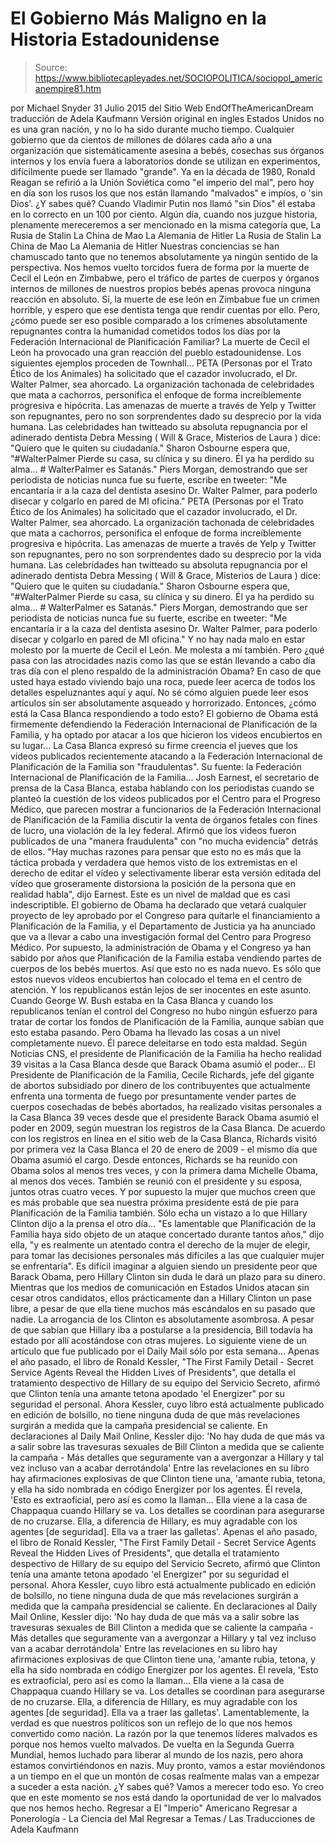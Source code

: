 # El Gobierno Más Maligno en la Historia Estadounidense

> Source: https://www.bibliotecapleyades.net/SOCIOPOLITICA/sociopol_americanempire81.htm

por Michael Snyder 31 Julio 2015 del Sitio Web EndOfTheAmericanDream
traducción de Adela Kaufmann Versión original en ingles
Estados Unidos no es una gran nación, y no lo ha sido durante mucho tiempo.
Cualquier gobierno que da cientos de millones de dólares cada año a una organización que sistemáticamente asesina a bebés, cosechas sus órganos internos y los envía fuera a laboratorios donde se utilizan en experimentos, difícilmente puede ser llamado "grande".
Ya en la década de 1980, Ronald Reagan se refirió a la Unión Soviética como "el imperio del mal", pero hoy en día son los rusos los que nos están llamando "malvados" e impíos, o 'sin Dios'.
¿Y sabes qué? Cuando Vladimir Putin nos llamó "sin Dios" él estaba en lo correcto en un 100 por ciento.
Algún día, cuando nos juzgue historia, plenamente mereceremos a ser mencionado en la misma categoría que,
La Rusia de Stalin La China de Mao La Alemania de Hitler
La Rusia de Stalin
La China de Mao
La Alemania de Hitler
Nuestras conciencias se han chamuscado tanto que no tenemos absolutamente ya ningún sentido de la perspectiva.
Nos hemos vuelto torcidos fuera de forma por la muerte de Cecil el León en Zimbabwe, pero el tráfico de partes de cuerpos y órganos internos de millones de nuestros propios bebés apenas provoca ninguna reacción en absoluto.
Sí, la muerte de ese león en Zimbabue fue un crimen horrible, y espero que ese dentista tenga que rendir cuentas por ello.
Pero, ¿cómo puede ser eso posible comparado a los crímenes absolutamente repugnantes contra la humanidad cometidos todos los días por la Federación Internacional de Planificación Familiar?
La muerte de Cecil el León ha provocado una gran reacción del pueblo estadounidense.
Los siguientes ejemplos proceden de Townhall...
PETA (Personas por el Trato Ético de los Animales) ha solicitado que el cazador involucrado, el Dr. Walter Palmer, sea ahorcado. La organización tachonada de celebridades que mata a cachorros, personifica el enfoque de forma increíblemente progresiva e hipócrita. Las amenazas de muerte a través de Yelp y Twitter son repugnantes, pero no son sorprendentes dado su desprecio por la vida humana. Las celebridades han twitteado su absoluta repugnancia por el adinerado dentista Debra Messing ( Will & Grace, Misterios de Laura ) dice: "Quiero que le quiten su ciudadanía." Sharon Osbourne espera que, "#WalterPalmer Pierde su casa, su clínica y su dinero. Él ya ha perdido su alma... # WalterPalmer es Satanás." Piers Morgan, demostrando que ser periodista de noticias nunca fue su fuerte, escribe en tweeter: "Me encantaría ir a la caza del dentista asesino Dr. Walter Palmer, para poderlo disecar y colgarlo en pared de MI oficina."
PETA (Personas por el Trato Ético de los Animales) ha solicitado que el cazador involucrado, el Dr. Walter Palmer, sea ahorcado.
La organización tachonada de celebridades que mata a cachorros, personifica el enfoque de forma increíblemente progresiva e hipócrita. Las amenazas de muerte a través de Yelp y Twitter son repugnantes, pero no son sorprendentes dado su desprecio por la vida humana.
Las celebridades han twitteado su absoluta repugnancia por el adinerado dentista Debra Messing ( Will & Grace, Misterios de Laura ) dice:
"Quiero que le quiten su ciudadanía."
Sharon Osbourne espera que,
"#WalterPalmer Pierde su casa, su clínica y su dinero. Él ya ha perdido su alma... # WalterPalmer es Satanás."
Piers Morgan, demostrando que ser periodista de noticias nunca fue su fuerte, escribe en tweeter:
"Me encantaría ir a la caza del dentista asesino Dr. Walter Palmer, para poderlo disecar y colgarlo en pared de MI oficina."
Y no hay nada malo en estar molesto por la muerte de Cecil el León. Me molesta a mí también.
Pero ¿qué pasa con las atrocidades nazis como las que se están llevando a cabo día tras día con el pleno respaldo de la administración Obama?
En caso de que usted haya estado viviendo bajo una roca, puede leer acerca de todos los detalles espeluznantes aquí y aquí. No sé cómo alguien puede leer esos artículos sin ser absolutamente asqueado y horrorizado.
Entonces, ¿cómo está la Casa Blanca respondiendo a todo esto?
El gobierno de Obama está firmemente defendiendo la Federación Internacional de Planificación de la Familia, y ha optado por atacar a los que hicieron los videos encubiertos en su lugar...
La Casa Blanca expresó su firme creencia el jueves que los vídeos publicados recientemente atacando a la Federación Internacional de Planificación de la Familia son "fraudulentas".
Su fuente: la Federación Internacional de Planificación de la Familia...
Josh Earnest, el secretario de prensa de la Casa Blanca, estaba hablando con los periodistas cuando se planteó la cuestión de los videos publicados por el Centro para el Progreso Médico, que parecen mostrar a funcionarios de la Federación Internacional de Planificación de la Familia discutir la venta de órganos fetales con fines de lucro, una violación de la ley federal.
Afirmó que los videos fueron publicados de una "manera fraudulenta" con "no mucha evidencia" detrás de ellos.
"Hay muchas razones para pensar que esto no es más que la táctica probada y verdadera que hemos visto de los extremistas en el derecho de editar el vídeo y selectivamente liberar esta versión editada del vídeo que groseramente distorsiona la posición de la persona que en realidad habla", dijo Earnest.
Este es un nivel de maldad que es casi indescriptible.
El gobierno de Obama ha declarado que vetará cualquier proyecto de ley aprobado por el Congreso para quitarle el financiamiento a Planificación de la Familia, y el Departamento de Justicia ya ha anunciado que va a llevar a cabo una investigación formal del Centro para Progreso Médico.
Por supuesto, la administración de Obama y el Congreso ya han sabido por años que Planificación de la Familia estaba vendiendo partes de cuerpos de los bebés muertos. Así que esto no es nada nuevo. Es sólo que estos nuevos vídeos encubiertos han colocado el tema en el centro de atención.
Y los republicanos están lejos de ser inocentes en este asunto.
Cuando George W. Bush estaba en la Casa Blanca y cuando los republicanos tenían el control del Congreso no hubo ningún esfuerzo para tratar de cortar los fondos de Planificación de la Familia, aunque sabían que esto estaba pasando.
Pero Obama ha llevado las cosas a un nivel completamente nuevo. Él parece deleitarse en todo esta maldad.
Según Noticias CNS, el presidente de Planificación de la Familia ha hecho realidad 39 visitas a la Casa Blanca desde que Barack Obama asumió el poder...
El Presidente de Planificación de la Familia, Cecile Richards, jefe del gigante de abortos subsidiado por dinero de los contribuyentes que actualmente enfrenta una tormenta de fuego por presuntamente vender partes de cuerpos cosechadas de bebés abortados, ha realizado visitas personales a la Casa Blanca 39 veces desde que el presidente Barack Obama asumió el poder en 2009, según muestran los registros de la Casa Blanca.
De acuerdo con los registros en línea en el sitio web de la Casa Blanca, Richards visitó por primera vez la Casa Blanca el 20 de enero de 2009 - el mismo día que Obama asumió el cargo.
Desde entonces, Richards se ha reunido con Obama solos al menos tres veces, y con la primera dama Michelle Obama, al menos dos veces.
También se reunió con el presidente y su esposa, juntos otras cuatro veces.
Y por supuesto la mujer que muchos creen que es más probable que sea nuestra próxima presidente está de pie para Planificación de la Familia también.
Sólo echa un vistazo a lo que Hillary Clinton dijo a la prensa el otro día...
"Es lamentable que Planificación de la Familia haya sido objeto de un ataque concertado durante tantos años," dijo ella, "y es realmente un atentado contra el derecho de la mujer de elegir, para tomar las decisiones personales más difíciles a las que cualquier mujer se enfrentaría".
Es difícil imaginar a alguien siendo un presidente peor que Barack Obama, pero Hillary Clinton sin duda le dará un plazo para su dinero.
Mientras que los medios de comunicación en Estados Unidos atacan sin cesar otros candidatos, ellos prácticamente dan a Hillary Clinton un pase libre, a pesar de que ella tiene muchos más escándalos en su pasado que nadie.
La arrogancia de los Clinton es absolutamente asombrosa. A pesar de que sabían que Hillary iba a postularse a la presidencia, Bill todavía ha estado por allí acostándose con otras mujeres.
Lo siguiente viene de un artículo que fue publicado por el Daily Mail sólo por esta semana...
Apenas el año pasado, el libro de Ronald Kessler, "The First Family Detail - Secret Service Agents Reveal the Hidden Lives of Presidents", que detalla el tratamiento despectivo de Hillary de su equipo del Servicio Secreto, afirmó que Clinton tenía una amante tetona apodado 'el Energizer" por su seguridad el personal. Ahora Kessler, cuyo libro está actualmente publicado en edición de bolsillo, no tiene ninguna duda de que más revelaciones surgirán a medida que la campaña presidencial se caliente. En declaraciones al Daily Mail Online, Kessler dijo: 'No hay duda de que más va a salir sobre las travesuras sexuales de Bill Clinton a medida que se caliente la campaña - Más detalles que seguramente van a avergonzar a Hillary y tal vez incluso van a acabar derrotándola' Entre las revelaciones en su libro hay afirmaciones explosivas de que Clinton tiene una, 'amante rubia, tetona, y ella ha sido nombrada en código Energizer por los agentes. Él revela, 'Esto es extraoficial, pero así es como la llaman... Ella viene a la casa de Chappaqua cuando Hillary se va. Los detalles se coordinan para asegurarse de no cruzarse. Ella, a diferencia de Hillary, es muy agradable con los agentes [de seguridad]. Ella va a traer las galletas'.
Apenas el año pasado, el libro de Ronald Kessler, "The First Family Detail - Secret Service Agents Reveal the Hidden Lives of Presidents", que detalla el tratamiento despectivo de Hillary de su equipo del Servicio Secreto, afirmó que Clinton tenía una amante tetona apodado 'el Energizer" por su seguridad el personal.
Ahora Kessler, cuyo libro está actualmente publicado en edición de bolsillo, no tiene ninguna duda de que más revelaciones surgirán a medida que la campaña presidencial se caliente.
En declaraciones al Daily Mail Online, Kessler dijo:
'No hay duda de que más va a salir sobre las travesuras sexuales de Bill Clinton a medida que se caliente la campaña - Más detalles que seguramente van a avergonzar a Hillary y tal vez incluso van a acabar derrotándola'
Entre las revelaciones en su libro hay afirmaciones explosivas de que Clinton tiene una,
'amante rubia, tetona, y ella ha sido nombrada en código Energizer por los agentes.
Él revela,
'Esto es extraoficial, pero así es como la llaman... Ella viene a la casa de Chappaqua cuando Hillary se va. Los detalles se coordinan para asegurarse de no cruzarse. Ella, a diferencia de Hillary, es muy agradable con los agentes [de seguridad]. Ella va a traer las galletas'.
Lamentablemente, la verdad es que nuestros políticos son un reflejo de lo que nos hemos convertido como nación.
La razón por la que tenemos líderes malvados es porque nos hemos vuelto malvados.
De vuelta en la Segunda Guerra Mundial, hemos luchado para liberar al mundo de los nazis, pero ahora estamos convirtiéndonos en nazis. Muy pronto, vamos a estar moviéndonos a un tiempo en el que un montón de cosas realmente malas van a empezar a suceder a esta nación.
¿Y sabes qué? Vamos a merecer todo eso.
Yo creo que en este momento se nos está dando la oportunidad de ver lo malvados que nos hemos hecho.
Regresar a El "Imperio" Americano
Regresar a Ponerología - La Ciencia del Mal
Regresar a Temas / Las Traducciones de Adela Kaufmann
